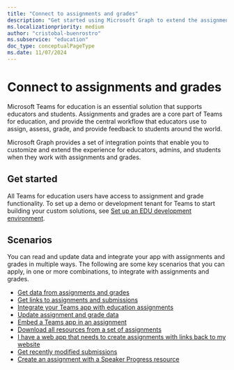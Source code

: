 ```yaml
---
title: "Connect to assignments and grades"
description: "Get started using Microsoft Graph to extend the assignment and grade experience for Teams for education."
ms.localizationpriority: medium
author: "cristobal-buenrostro"
ms.subservice: "education"
doc_type: conceptualPageType
ms.date: 11/07/2024
---
```


# Connect to assignments and grades

Microsoft Teams for education is an essential solution that supports educators and students. Assignments and grades are a core part of Teams for education, and provide the central workflow that educators use to assign, assess, grade, and provide feedback to students around the world.

Microsoft Graph provides a set of integration points that enable you to customize and extend the experience for educators, admins, and students when they work with assignments and grades.

## Get started

All Teams for education users have access to assignment and grade functionality. To set up a demo or development tenant for Teams to start building your custom solutions, see [Set up an EDU development environment](/graph/msgraph-onboarding-overview).

## Scenarios

You can read and update data and integrate your app with assignments and grades in multiple ways. The following are some key scenarios that you can apply, in one or more combinations, to integrate with assignments and grades.

- [Get data from assignments and grades](/graph/connect-to-assignments-and-grades)
- [Get links to assignments and submissions](/graph/get-links-to-assignments-and-submissions)
- [Integrate your Teams app with education assignments](/graph/msgraph-customer-teamsapps)
- [Update assignment and grade data](/graph/update-assignment-and-grade-data)
- [Embed a Teams app in an assignment](/graph/embed-teams-app-in-assignment)
- [Download all resources from a set of assignments](/graph/download-resources-from-assignment)
- [I have a web app that needs to create assignments with links back to my website](/microsoftteams/platform/concepts/build-and-test/share-to-teams-from-web-apps)
- [Get recently modified submissions](/graph/api/educationclass-getrecentlymodifiedsubmissions)
- [Create an assignment with a Speaker Progress resource](/graph/api/resources/educationspeakerprogressresource)
